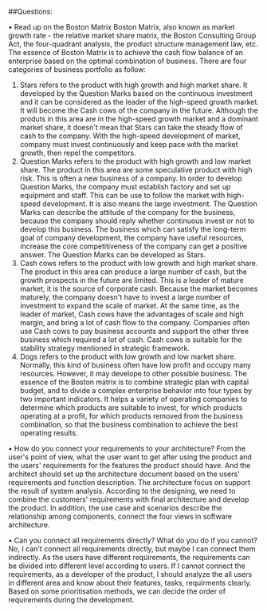##Questions:

• Read up on the Boston Matrix
  Boston Matrix, also known as market growth rate - the relative market share matrix, the Boston Consulting Group Act, the four-quadrant analysis, the product structure management law, etc. The essence of Boston Matrix is to achieve the cash flow balance of an enterprise based on the optimal combination of business. There are four categories of business portfolio as follow:
  1. Stars refers to the product with high growth and high market share. It developed by the Question Marks based on the continuous investment and it can be considered as the leader of the high-speed growth market. It will become the Cash cows of the company in the future. Although the produts in this area are in the high-speed growth market and a dominant market share, it doesn't mean that Stars can take the steady flow of cash to the company. With the high-speed development of market, company must invest continuously and keep pace with the market growth, then repel the competitors.
  2. Question Marks refers to the product with high growth and low market share. The product in this area are some speculative product with  high risk. This is often a new business of a company. In order to develop Question Marks, the company must establish factory and set up equipment and staff. This can be use to follow the market with high-speed development. It is also means the large investment. The Question Marks can describe the attitude of the company for the business, because the company should reply whether continuous invest or not to develop this business. The business which can satisfy the long-term goal of company development, the company have useful resources, increase the core competitiveness of the company can get a positive answer. The Question Marks can be developed as Stars.
  3. Cash cows refers to the product with low growth and high market share. The product in this area can produce a large number of cash, but the growth prospects in the future are limited. This is a leader of mature market, it is the source of corporate cash. Because the market becomes maturely, the company doesn't have to invest a large number of investment to expand the scale of market. At the same time, as the leader of market, Cash cows have the advantages of scale and high margin, and bring a lot of cash flow to the company. Companies often use Cash cows to pay business accounts and support the other three business which required a lot of cash. Cash cows is suitable for the stability strategy mentioned in strategic framework.
  4. Dogs refers to the product with low growth and low market share. Normally, this kind of business often have low profit and occupy many resources. However, it may develope to other possible business.
  The essence of the Boston matrix is to combine strategic plan with capital budget, and to divide a complex enterprise behavior into four types by two important indicators. It helps a variety of operating companies to determine which products are suitable to invest, for which products operating at a profit, for which products removed from the business combination, so that the business combination to achieve the best operating results.
  
• How do you connect your requirements to your architecture?
  From the user's point of view, what the user want to get after using the product and the users' requirements for the features the product should have. And the architect should set up the architecture document based on the users' requirements and function description. The architecture focus on support the result of system analysis. According to the designing, we need to combine the customers' requirements with final architecture and develop the product. In addition, the use case and scenarios describe the relationship among components, connect the four views in software architecture.
  
• Can you connect all requirements directly? What do you do if you cannot?
  No, I can't connect all requirements directly, but maybe I can connect them indirectly. As the users have different requirements, the requirements can be divided into different level according to users. If I cannot connect the requirements, as a developer of the product, I should analyze the all users in different area and know about their features, tasks, requirments clearly. Based on some prioritisation methods, we can decide the order of requirements during the development.
